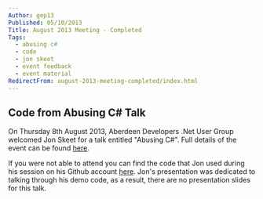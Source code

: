 ```yaml
---
Author: gep13
Published: 05/10/2013
Title: August 2013 Meeting - Completed
Tags:
  - abusing c#
  - code
  - jon skeet
  - event feedback
  - event material
RedirectFrom: august-2013-meeting-completed/index.html
---
```


## Code from Abusing C# Talk

On Thursday 8th August 2013, Aberdeen Developers .Net User Group welcomed Jon Skeet for a talk entitled "Abusing C#".  Full details of the event can be found [here](https://adnuguk.me/11ooiSC).

If you were not able to attend you can find the code that Jon used during his session on his Github account [here](https://github.com/jskeet/DemoCode/tree/master/Abusing%20CSharp).  Jon's presentation was dedicated to talking through his demo code, as a result, there are no presentation slides for this talk.
